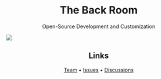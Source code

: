 <h1 align="center">The Back Room</h1>
<p align="center">Open-Source Development and Customization</p>
<img src="https://github.com/user-attachments/assets/06c31b0b-d483-4479-bb0d-57fab34f23e8" align="center">
<h2 align="center">Links</h2>
<p align="center"><a href="page/team.md">Team</a> • <a href="https://github.com/The-Back-Room/.github/issues">Issues</a> • <a href="https://github.com/orgs/The-Back-Room/discussions">Discussions</a></p>
